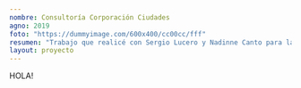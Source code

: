 ```yaml
---
nombre: Consultoría Corporación Ciudades
agno: 2019
foto: "https://dummyimage.com/600x400/cc00cc/fff"
resumen: "Trabajo que realicé con Sergio Lucero y Nadinne Canto para la Corporación Ciudades"
layout: proyecto
---
```


HOLA!